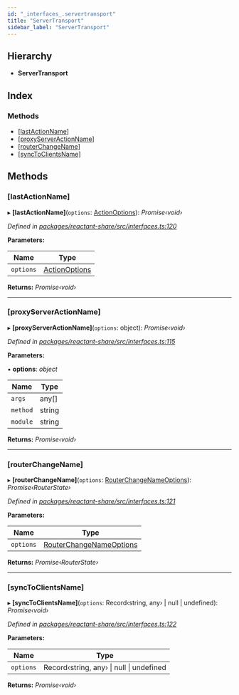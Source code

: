 ```yaml
---
id: "_interfaces_.servertransport"
title: "ServerTransport"
sidebar_label: "ServerTransport"
---
```


## Hierarchy

* **ServerTransport**

## Index

### Methods

* [[lastActionName]](_interfaces_.servertransport.md#[lastactionname])
* [[proxyServerActionName]](_interfaces_.servertransport.md#[proxyserveractionname])
* [[routerChangeName]](_interfaces_.servertransport.md#[routerchangename])
* [[syncToClientsName]](_interfaces_.servertransport.md#[synctoclientsname])

## Methods

###  [lastActionName]

▸ **[lastActionName]**(`options`: [ActionOptions](../modules/_interfaces_.md#actionoptions)): *Promise‹void›*

*Defined in [packages/reactant-share/src/interfaces.ts:120](https://github.com/unadlib/reactant/blob/ae1de025/packages/reactant-share/src/interfaces.ts#L120)*

**Parameters:**

Name | Type |
------ | ------ |
`options` | [ActionOptions](../modules/_interfaces_.md#actionoptions) |

**Returns:** *Promise‹void›*

___

###  [proxyServerActionName]

▸ **[proxyServerActionName]**(`options`: object): *Promise‹void›*

*Defined in [packages/reactant-share/src/interfaces.ts:115](https://github.com/unadlib/reactant/blob/ae1de025/packages/reactant-share/src/interfaces.ts#L115)*

**Parameters:**

▪ **options**: *object*

Name | Type |
------ | ------ |
`args` | any[] |
`method` | string |
`module` | string |

**Returns:** *Promise‹void›*

___

###  [routerChangeName]

▸ **[routerChangeName]**(`options`: [RouterChangeNameOptions](../modules/_router_.md#routerchangenameoptions)): *Promise‹RouterState›*

*Defined in [packages/reactant-share/src/interfaces.ts:121](https://github.com/unadlib/reactant/blob/ae1de025/packages/reactant-share/src/interfaces.ts#L121)*

**Parameters:**

Name | Type |
------ | ------ |
`options` | [RouterChangeNameOptions](../modules/_router_.md#routerchangenameoptions) |

**Returns:** *Promise‹RouterState›*

___

###  [syncToClientsName]

▸ **[syncToClientsName]**(`options`: Record‹string, any› | null | undefined): *Promise‹void›*

*Defined in [packages/reactant-share/src/interfaces.ts:122](https://github.com/unadlib/reactant/blob/ae1de025/packages/reactant-share/src/interfaces.ts#L122)*

**Parameters:**

Name | Type |
------ | ------ |
`options` | Record‹string, any› &#124; null &#124; undefined |

**Returns:** *Promise‹void›*
